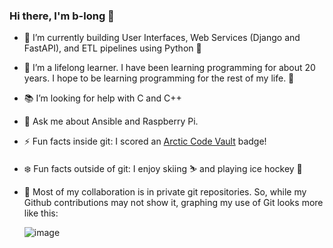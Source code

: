 ### Hi there, I'm b-long 👋

- 🔭 I’m currently building User Interfaces,
    Web Services (Django and FastAPI), and ETL pipelines
    using Python 🐍
- 🌱 I’m a lifelong learner. I have been learning 
    programming for about 20 years.  I hope to be
    learning programming for the rest of my life. 👴
- 📚 I’m looking for help with C and C++
- 💬 Ask me about Ansible and Raspberry Pi.  
- ⚡ Fun facts inside git: I scored an [Arctic Code Vault] badge!
- ❄️ Fun facts outside of git: I enjoy skiing ⛷ and 
    playing ice hockey 🏒
- 🎇 Most of my collaboration is in private
    git repositories.  So, while my Github contributions may
    not show it, graphing my use of Git looks more like this:
    
    ![image](https://user-images.githubusercontent.com/66993/129744316-a50b53e4-f067-467a-9ea4-5eb47f33230e.png)

<!-- - 📫 How to reach me: ... -->

[Arctic Code Vault]: https://archiveprogram.github.com/arctic-vault/
